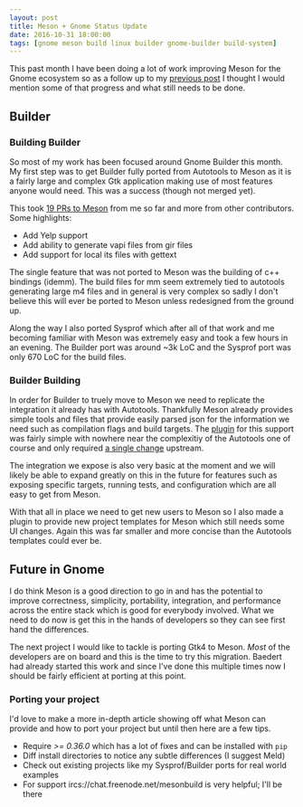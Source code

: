```yaml
---
layout: post
title: Meson + Gnome Status Update
date: 2016-10-31 18:00:00
tags: [gnome meson build linux builder gnome-builder build-system]
---
```


This past month I have been doing a lot of work improving Meson for the Gnome ecosystem so as
a follow up to my [previous post](https://tingping.github.io/2016/09/27/LAS-Hosted-by-GNOME.html) I thought I would
mention some of that progress and what still needs to be done.

<!--more-->

## Builder

### Building Builder

So most of my work has been focused around Gnome Builder this month. My first step was to get
Builder fully ported from Autotools to Meson as it is a fairly large and complex Gtk application
making use of most features anyone would need. This was a success (though not merged yet).

This took [19 PRs to Meson](https://github.com/mesonbuild/meson/pulls?utf8=%E2%9C%93&q=is%3Apr%20author%3ATingPing)
from me so far and more from other contributors. Some highlights:

- Add Yelp support
- Add ability to generate vapi files from gir files
- Add support for local its files with gettext

The single feature that was not ported to Meson was the building of c++ bindings (idemm).
The build files for mm seem extremely tied to autotools generating large m4 files and in
general is very complex so sadly I don't believe this will ever be ported to Meson
unless redesigned from the ground up.

Along the way I also ported Sysprof which after all of that work and me becoming familiar with Meson
was extremely easy and took a few hours in an evening. The Builder port was around ~3k LoC and the
Sysprof port was only 670 LoC for the build files.

### Builder Building

In order for Builder to truely move to Meson we need to replicate the integration it already has
with Autotools. Thankfully Meson already provides simple tools and files that provide easily
parsed json for the information we need such as compilation flags and build targets.
The [plugin](https://git.gnome.org/browse/gnome-builder/tree/plugins/meson) for this support
was fairly simple with nowhere near the complexitiy of the Autotools one of course and only
required [a single change](https://github.com/mesonbuild/meson/commit/6762d30c6a9b5da6a90f7c1eadc06d449dbd9a33)
upstream.

The integration we expose is also very basic at the moment and we will likely be able to expand
greatly on this in the future for features such as exposing specific targets, running tests, and configuration
which are all easy to get from Meson.

With that all in place we need to get new users to Meson so I also made a plugin to provide new project templates
for Meson which still needs some UI changes. Again this was far smaller and more concise than the Autotools
templates could ever be.

## Future in Gnome

I do think Meson is a good direction to go in and has the potential to improve correctness, simplicity, portability,
integration, and performance across the entire stack which is good for everybody involved. What we need to do now
is get this in the hands of developers so they can see first hand the differences.

The next project I would like to tackle is porting Gtk4 to Meson. *Most* of the developers are on board and this is
the time to try this migration. Baedert had already started this work and since I've done this multiple times now
I should be fairly efficient at porting at this point.

### Porting your project

I'd love to make a more in-depth article showing off what Meson can provide and how to port your project but until
then here are a few tips.

- Require *>= 0.36.0* which has a lot of fixes and can be installed with `pip`
- Diff install directories to notice any subtle differences (I suggest Meld)
- Check out existing projects like my Sysprof/Builder ports for real world examples
- For support ircs://chat.freenode.net/mesonbuild is very helpful; I'll be there
